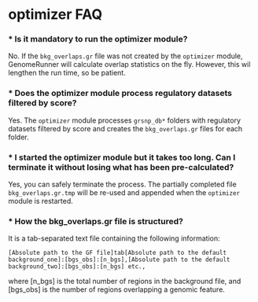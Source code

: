 

optimizer FAQ
========================================================

### * Is it mandatory to run the optimizer module?

No. If the `bkg_overlaps.gr` file was not created by the `optimizer` module, GenomeRunner will calculate overlap statistics on the fly. However, this wil lengthen the run time, so be patient.

### * Does the optimizer module process regulatory datasets filtered by score?

Yes. The `optimizer` module processes `grsnp_db*` folders with regulatory datasets filtered by score and creates the `bkg_overlaps.gr` files for each folder.

### * I started the optimizer module but it takes too long. Can I terminate it without losing what has been pre-calculated?

Yes, you can safely terminate the process. The partially completed file `bkg_overlaps.gr.tmp` will be re-used and appended when the `optimizer` module is restarted.

### * How the bkg_overlaps.gr file is structured?

It is a tab-separated text file containing the following information:
```
[Absolute path to the GF file]tab[Absolute path to the default background_one]:[bgs_obs]:[n_bgs],[Absolute path to the default background_two]:[bgs_obs]:[n_bgs] etc.,
```
where [n_bgs] is the total number of regions in the background file, and [bgs_obs] is the number of regions overlapping a genomic feature.

